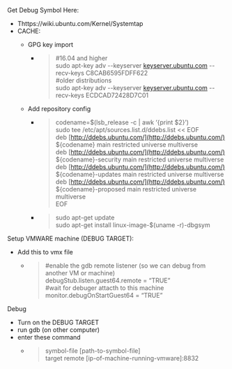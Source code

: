 
Get Debug Symbol Here:

-   Thttps://wiki.ubuntu.com/Kernel/Systemtap
-   CACHE:
    -   GPG key import
        
        -   > #16.04 and higher  
            > sudo apt-key adv --keyserver  [keyserver.ubuntu.com](http://keyserver.ubuntu.com/)  --recv-keys C8CAB6595FDFF622  
            > #older distributions  
            > sudo apt-key adv --keyserver  [keyserver.ubuntu.com](http://keyserver.ubuntu.com/)  --recv-keys ECDCAD72428D7C01
            
    -   Add repository config
        
        -   > codename=$(lsb_release -c | awk ‘{print $2}’)  
            > sudo tee /etc/apt/sources.list.d/ddebs.list << EOF  
            > deb  [http://ddebs.ubuntu.com/](http://ddebs.ubuntu.com/)  ${codename} main restricted universe multiverse  
            > deb  [http://ddebs.ubuntu.com/](http://ddebs.ubuntu.com/)  ${codename}-security main restricted universe multiverse  
            > deb  [http://ddebs.ubuntu.com/](http://ddebs.ubuntu.com/)  ${codename}-updates main restricted universe multiverse  
            > deb  [http://ddebs.ubuntu.com/](http://ddebs.ubuntu.com/)  ${codename}-proposed main restricted universe multiverse  
            > EOF
            
        -   > sudo apt-get update  
            > sudo apt-get install linux-image-$(uname -r)-dbgsym
            

Setup VMWARE machine (DEBUG TARGET):

-   Add this to vmx file
    -   > #enable the gdb remote listener (so we can debug from another VM or machine)  
        > debugStub.listen.guest64.remote = “TRUE”  
        > #wait for debuger attacth to this machine  
        > monitor.debugOnStartGuest64 = “TRUE”
        

Debug

-   Turn on the DEBUG TARGET
-   run gdb (on other computer)
-   enter these command
    -   > symbol-file [path-to-symbol-file]  
        > target remote [ip-of-machine-running-vmware]:8832
